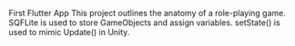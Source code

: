 First Flutter App
This project outlines the anatomy of a role-playing game.
SQFLite is used to store GameObjects and assign variables. setState() is used to
mimic Update() in Unity.
